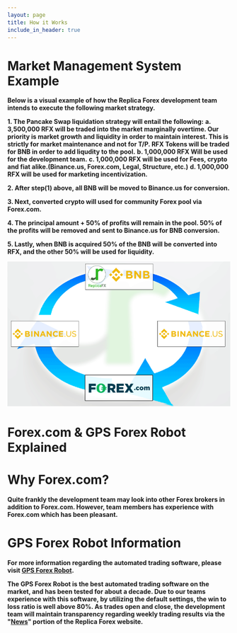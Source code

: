 ```yaml
---
layout: page
title: How it Works
include_in_header: true
---
```


# Market Management System Example

**Below is a visual example of how the Replica Forex development team intends to execute the following market strategy.**

**1. The Pancake Swap liquidation strategy will entail the following:**
    **a. 3,500,000 RFX will be traded into the market marginally overtime. Our priority is market growth and liquidity in order to maintain interest. This is strictly for market maintenance and not for T/P. RFX Tokens will be traded for BNB in order to add liqudity to the pool.** 
    **b. 1,000,000 RFX Will be used for the development team.**
    **c. 1,000,000 RFX will be used for Fees, crypto and fiat alike.(Binance.us, Forex.com, Legal, Structure, etc.)**
    **d. 1,000,000 RFX will be used for marketing incentivization.**

**2. After step(1) above, all BNB will be moved to Binance.us for conversion.**

**3. Next, converted crypto will used for community Forex pool via Forex.com.**

**4. The principal amount + 50% of profits will remain in the pool. 50% of the profits will be removed and sent to Binance.us for BNB conversion.**

**5. Lastly, when BNB is acquired 50% of the BNB will be converted into RFX, and the other 50% will be used for liquidity.**

![](../assets/RFX_graphic(2).png)

# Forex.com & GPS Forex Robot Explained

# Why Forex.com?

**Quite frankly the development team may look into other Forex brokers in addition to Forex.com. However, team members has experience with Forex.com which has been pleasant.** 

# GPS Forex Robot Information

**For more information regarding the automated trading software, please visit [GPS Forex Robot](https://gpsforexrobot.com/).**

**The GPS Forex Robot is the best automated trading software on the market, and has been tested for about a decade. Due to our teams experience with this software, by utilizing the default settings, the win to loss ratio is well above 80%. As trades open and close, the development team will maintain transparency regarding weekly trading results via the "[News]()" portion of the Replica Forex website.** 

